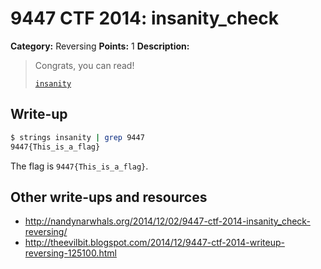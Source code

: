 # 9447 CTF 2014: insanity_check

**Category:** Reversing
**Points:** 1
**Description:**

> Congrats, you can read!
>
> [`insanity`](insanity)

## Write-up

```bash
$ strings insanity | grep 9447
9447{This_is_a_flag}
```

The flag is `9447{This_is_a_flag}`.

## Other write-ups and resources

* <http://nandynarwhals.org/2014/12/02/9447-ctf-2014-insanity_check-reversing/>
* <http://theevilbit.blogspot.com/2014/12/9447-ctf-2014-writeup-reversing-125100.html>
